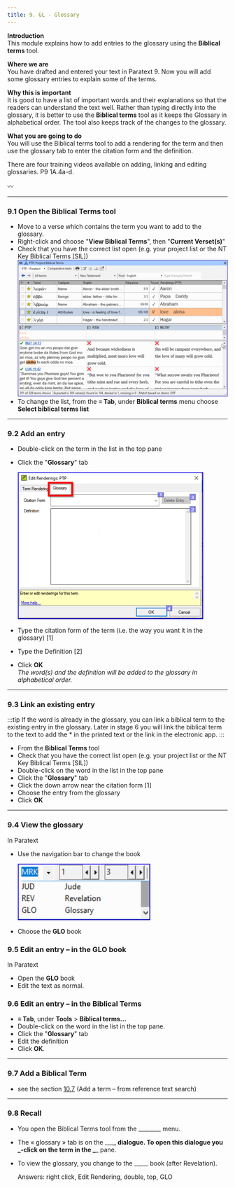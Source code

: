 ```yaml
---
title: 9. GL - Glossary
---
```

**Introduction**  
This module explains how to add entries to the glossary using the **Biblical terms** tool.

**Where we are**  
You have drafted and entered your text in Paratext 9. Now you will add some glossary entries to explain some of the terms.

**Why this is important**  
It is good to have a list of important words and their explanations so that the readers can understand the text well. Rather than typing directly into the glossary, it is better to use the **Biblical terms** tool as it keeps the Glossary in alphabetical order. The tool also keeps track of the changes to the glossary.

**What you are going to do**  
You will use the Biblical terms tool to add a rendering for the term and then use the glossary tab to enter the citation form and the definition.

There are four training videos available on adding, linking and editing glossaries. P9 1A.4a-d.

:wavy_dash:

----
### 9.1 Open the Biblical Terms tool
-  Move to a verse which contains the term you want to add to the glossary.
-  Right-click and choose "**View Biblical Terms**", then "**Current Verset(s)**"
-  Check that you have the correct list open (e.g. your project list or the NT Key Biblical Terms [SIL])
  ![](../media/2b01905ef3b07447852ee02967bd29ef.png)
-  To change the list, from the **≡ Tab**, under **Biblical terms** menu choose **Select biblical terms list**


----

### 9.2 Add an entry
-  Double-click on the term in the list in the top pane
-  Click the "**Glossary**" tab

    ![](../media/a72d1e5b782c3521acd208d3ad948806.png)

-  Type the citation form of the term (i.e. the way you want it in the glossary) [1]
-  Type the Definition [2]
-  Click **OK**  
    *The word(s) and the definition will be added to the glossary in alphabetical order.*


----

### 9.3 Link an existing entry
:::tip
If the word is already in the glossary, you can link a biblical term to the existing entry in the glossary. Later in stage 6 you will link the biblical term to the text to add the \* in the printed text or the link in the electronic app.
:::

-  From the **Biblical Terms** tool
-  Check that you have the correct list open (e.g. your project list or the NT Key Biblical Terms [SIL])
-  Double-click on the word in the list in the top pane
-  Click the "**Glossary**" tab
-  Click the down arrow near the citation form [1]
-  Choose the entry from the glossary
-  Click **OK**


----

### 9.4 View the glossary
In Paratext

-  Use the navigation bar to change the book

    ![](../media/1ff8980dd966e0b6d022ab9831c08cae.png)

-  Choose the **GLO** book



### 9.5 Edit an entry – in the GLO book
In Paratext

-  Open the **GLO** book
-  Edit the text as normal.


### 9.6 Edit an entry – in the Biblical Terms
-  **≡ Tab**, under **Tools** \> **Biblical terms...**
-  Double-click on the word in the list in the top pane.
-  Click the "**Glossary**" tab
-  Edit the definition
-  Click **OK**.


----

### 9.7 Add a Biblical Term
-  see the section [10.7](10.BT.md#107Add) (Add a term – from reference text search)




----
### 9.8 Recall
-  You open the Biblical Terms tool from the \_______\_ menu.
-  The « glossary » tab is on the \__\_**\_ dialogue. To open this dialogue you \_-click on the term in the \_**\_ pane.
-  To view the glossary, you change to the \____\_ book (after Revelation).

    Answers: right click, Edit Rendering, double, top, GLO
